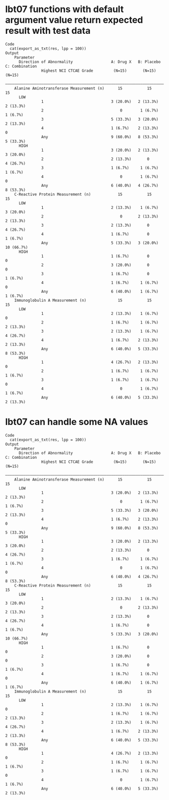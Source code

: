 # lbt07 functions with default argument value return expected result with test data

    Code
      cat(export_as_txt(res, lpp = 100))
    Output
        Parameter                                                                         
          Direction of Abnormality                 A: Drug X   B: Placebo   C: Combination
                    Highest NCI CTCAE Grade         (N=15)       (N=15)         (N=15)    
        ——————————————————————————————————————————————————————————————————————————————————
        Alanine Aminotransferase Measurement (n)      15           15             15      
          LOW                                                                             
                    1                              3 (20.0%)   2 (13.3%)      2 (13.3%)   
                    2                                  0        1 (6.7%)       1 (6.7%)   
                    3                              5 (33.3%)   3 (20.0%)      2 (13.3%)   
                    4                              1 (6.7%)    2 (13.3%)          0       
                    Any                            9 (60.0%)   8 (53.3%)      5 (33.3%)   
          HIGH                                                                            
                    1                              3 (20.0%)   2 (13.3%)      3 (20.0%)   
                    2                              2 (13.3%)       0          4 (26.7%)   
                    3                              1 (6.7%)     1 (6.7%)       1 (6.7%)   
                    4                                  0        1 (6.7%)          0       
                    Any                            6 (40.0%)   4 (26.7%)      8 (53.3%)   
        C-Reactive Protein Measurement (n)            15           15             15      
          LOW                                                                             
                    1                              2 (13.3%)    1 (6.7%)      3 (20.0%)   
                    2                                  0       2 (13.3%)      2 (13.3%)   
                    3                              2 (13.3%)       0          4 (26.7%)   
                    4                              1 (6.7%)        0           1 (6.7%)   
                    Any                            5 (33.3%)   3 (20.0%)      10 (66.7%)  
          HIGH                                                                            
                    1                              1 (6.7%)        0              0       
                    2                              3 (20.0%)       0              0       
                    3                              1 (6.7%)        0           1 (6.7%)   
                    4                              1 (6.7%)     1 (6.7%)          0       
                    Any                            6 (40.0%)    1 (6.7%)       1 (6.7%)   
        Immunoglobulin A Measurement (n)              15           15             15      
          LOW                                                                             
                    1                              2 (13.3%)    1 (6.7%)          0       
                    2                              1 (6.7%)     1 (6.7%)      2 (13.3%)   
                    3                              2 (13.3%)    1 (6.7%)      4 (26.7%)   
                    4                              1 (6.7%)    2 (13.3%)      2 (13.3%)   
                    Any                            6 (40.0%)   5 (33.3%)      8 (53.3%)   
          HIGH                                                                            
                    1                              4 (26.7%)   2 (13.3%)          0       
                    2                              1 (6.7%)     1 (6.7%)       1 (6.7%)   
                    3                              1 (6.7%)     1 (6.7%)          0       
                    4                                  0        1 (6.7%)       1 (6.7%)   
                    Any                            6 (40.0%)   5 (33.3%)      2 (13.3%)   

# lbt07 can handle some NA values

    Code
      cat(export_as_txt(res, lpp = 100))
    Output
        Parameter                                                                         
          Direction of Abnormality                 A: Drug X   B: Placebo   C: Combination
                    Highest NCI CTCAE Grade         (N=15)       (N=15)         (N=15)    
        ——————————————————————————————————————————————————————————————————————————————————
        Alanine Aminotransferase Measurement (n)      15           15             15      
          LOW                                                                             
                    1                              3 (20.0%)   2 (13.3%)      2 (13.3%)   
                    2                                  0        1 (6.7%)       1 (6.7%)   
                    3                              5 (33.3%)   3 (20.0%)      2 (13.3%)   
                    4                              1 (6.7%)    2 (13.3%)          0       
                    Any                            9 (60.0%)   8 (53.3%)      5 (33.3%)   
          HIGH                                                                            
                    1                              3 (20.0%)   2 (13.3%)      3 (20.0%)   
                    2                              2 (13.3%)       0          4 (26.7%)   
                    3                              1 (6.7%)     1 (6.7%)       1 (6.7%)   
                    4                                  0        1 (6.7%)          0       
                    Any                            6 (40.0%)   4 (26.7%)      8 (53.3%)   
        C-Reactive Protein Measurement (n)            15           15             15      
          LOW                                                                             
                    1                              2 (13.3%)    1 (6.7%)      3 (20.0%)   
                    2                                  0       2 (13.3%)      2 (13.3%)   
                    3                              2 (13.3%)       0          4 (26.7%)   
                    4                              1 (6.7%)        0           1 (6.7%)   
                    Any                            5 (33.3%)   3 (20.0%)      10 (66.7%)  
          HIGH                                                                            
                    1                              1 (6.7%)        0              0       
                    2                              3 (20.0%)       0              0       
                    3                              1 (6.7%)        0           1 (6.7%)   
                    4                              1 (6.7%)     1 (6.7%)          0       
                    Any                            6 (40.0%)    1 (6.7%)       1 (6.7%)   
        Immunoglobulin A Measurement (n)              15           15             15      
          LOW                                                                             
                    1                              2 (13.3%)    1 (6.7%)          0       
                    2                              1 (6.7%)     1 (6.7%)      2 (13.3%)   
                    3                              2 (13.3%)    1 (6.7%)      4 (26.7%)   
                    4                              1 (6.7%)    2 (13.3%)      2 (13.3%)   
                    Any                            6 (40.0%)   5 (33.3%)      8 (53.3%)   
          HIGH                                                                            
                    1                              4 (26.7%)   2 (13.3%)          0       
                    2                              1 (6.7%)     1 (6.7%)       1 (6.7%)   
                    3                              1 (6.7%)     1 (6.7%)          0       
                    4                                  0        1 (6.7%)       1 (6.7%)   
                    Any                            6 (40.0%)   5 (33.3%)      2 (13.3%)   

